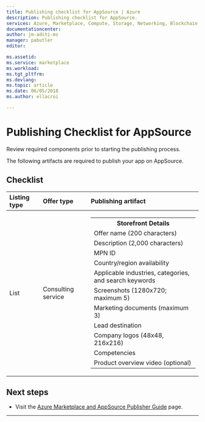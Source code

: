 ```yaml
---
title: Publishing checklist for AppSource | Azure
description: Publishing checklist for AppSource.
services: Azure, Marketplace, Compute, Storage, Networking, Blockchain, Security
documentationcenter:
author: jm-aditi-ms
manager: pabutler
editor:

ms.assetid: 
ms.service: marketplace
ms.workload: 
ms.tgt_pltfrm: 
ms.devlang: 
ms.topic: article
ms.date: 06/05/2018
ms.author: ellacroi

---  
```


# Publishing Checklist for AppSource  
Review required components prior to starting the publishing process.  

The following artifacts are required to publish your app on AppSource.  

## Checklist  

| Listing type | Offer type | Publishing artifact |   
|:--- |:--- |:--- |  
| List | Consulting service | <table> <tr><th>Storefront Details</th></tr> <tr><td>Offer name (200 characters)</td></tr> <tr><td>Description (2,000 characters)</td></tr> <tr><td>MPN ID</td></tr> <tr><td>Country/region availability</td></tr> <tr><td>Applicable industries, categories, and search keywords</td></tr> <tr><td>Screenshots (1280x720; maximum 5)</td></tr> <tr><td>Marketing documents (maximum 3)</td></tr> <tr><td>Lead destination</td></tr> <tr><td>Company logos (48x48, 216x216)</td></tr> <tr><td>Competencies</td></tr> <tr><td>Product overview video (optional)</td></tr> </table> |  

## Next steps
*   Visit the [Azure Marketplace and AppSource Publisher Guide](./marketplace-publishers-guide.md) page.  

---  
